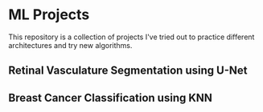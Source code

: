 # ML Projects

This repository is a collection of projects I've tried out to practice different architectures and try new algorithms. 

## Retinal Vasculature Segmentation using U-Net


## Breast Cancer Classification using KNN
